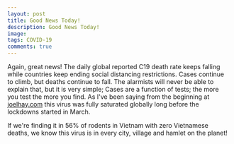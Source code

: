 ```yaml
---
layout: post
title: Good News Today!
description: Good News Today!
image: 
tags: COVID-19
comments: true
---
```

Again, great news! The daily global reported C19 death rate keeps
falling while countries keep ending social distancing restrictions.
Cases continue to climb, but deaths continue to fall. The alarmists will
never be able to explain that, but it is very simple; Cases are a
function of tests; the more you test the more you find. As I've been
saying from the beginning at [joelhay.com](joelhay.com)
this virus was fully saturated globally long before the lockdowns
started in March.



If we're finding it in 56% of rodents in Vietnam with zero Vietnamese
deaths, we know this virus is in every city, village and hamlet on the
planet!

